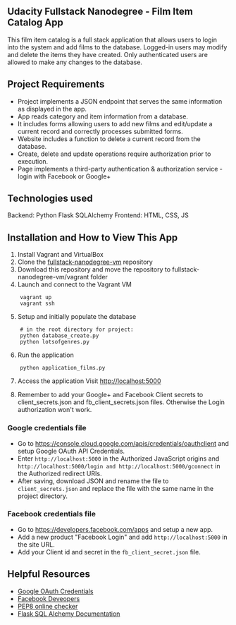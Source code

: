 ## Udacity Fullstack Nanodegree - Film Item Catalog App
This film item catalog is a full stack application that allows users to login into the system and add films to the database. Logged-in users may modify and delete the items they have created. Only authenticated users are allowed to make any changes to the database.

## Project Requirements
* Project implements a JSON endpoint that serves the same information as displayed in the app.
* App reads category and item information from a database.
* It includes forms allowing users to add new films and edit/update a current record and correctly processes submitted forms.
* Website includes a function to delete a current record from the database.
* Create, delete and update operations require authorization prior to execution.
* Page implements a third-party authentication & authorization service - login with Facebook or Google+

## Technologies used
Backend: Python Flask SQLAlchemy
Frontend: HTML, CSS, JS

## Installation and How to View This App
1. Install Vagrant and VirtualBox
2. Clone the [fullstack-nanodegree-vm](https://github.com/udacity/fullstack-nanodegree-vm) repository
3. Download this repository and move the repository to fullstack-nanodegree-vm/vagrant folder
4. Launch and connect to the Vagrant VM
```
    vagrant up
    vagrant ssh
```
5. Setup and initially populate the database
```
    # in the root directory for project:
    python database_create.py
    python lotsofgenres.py
```
6. Run the application
```
    python application_films.py
```
7. Access the application
Visit [http://localhost:5000](http://localhost:5000)

8. Remember to add your Google+ and Facebook Client secrets to client_secrets.json and fb_client_secrets.json files. Otherwise the Login authorization won't work.

### Google credentials file
* Go to https://console.cloud.google.com/apis/credentials/oauthclient and setup Google OAuth API Credentials. 
* Enter ```http://localhost:5000``` in the Authorized JavaScript origins and ```http://localhost:5000/login and http://localhost:5000/gconnect``` in the Authorized redirect URIs.
* After saving, download JSON and rename the file to ```client_secrets.json``` and replace the file with the same name in the project directory.

### Facebook credentials file
* Go to https://developers.facebook.com/apps and setup a new app.
* Add a new product "Facebook Login" and add ```http://localhost:5000``` in the site URL.
* Add your Client id and secret in the ```fb_client_secret.json``` file.

## Helpful Resources
* [Google OAuth Credentials](https://console.cloud.google.com/apis/credentials/oauthclient)
* [Facebook Deveopers](https://developers.facebook.com/apps)
* [PEP8 online checker](http://pep8online.com/)
* [Flask SQL Alchemy Documentation](http://flask-sqlalchemy.pocoo.org/2.3/)